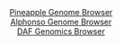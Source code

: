 <div id="Pineapple_Genome_Browser" align="center">
  <a href="https://igv.org/app/?sessionURL=blob:zZJra9swFIb_i6BlA8fXOI4NZeTWNSRttmSu25RiFFl21NqSKyl38t93Vjb2ZYXmw8ZAH6TDkc77vnoOaE2lYoKjCLmm45uOgwyklmIzw1Vd0htcUYWiHJeKGkjSnErKCUXRAeVYaRxPx3BzqXWtIstium5UmBfCVJ6JK7wXHG.USURl9URZ4oWQWAuprK7Ea2GxYt3Y0AWuaxNme6ZvZVhjC5f1UnAlrJryIt3Ae.mvUlpQLiqaVqtSs1cBKegBjZmZ40.dZNYhhCo1orthdtEZDTu33iCef2715vHkKolbyfmMFRzrlaQXWfuJBV.T9vKFnbmX3_IztzuDzZd6NLnsjYJ5fOb1zwfbmkmqLpzAaXuB5_ouxMN4Rrf_k3NY7ET3s_HNVl7ddXd4WzwTFgS3e7c_G2a9jLzh.2igUpAV0IDIUgaRYxue3TJ8t9X4sXXahm2HkI4UDEUPjwbSEpNnaH84IL2rgRmk6MvqFR8DCZlRiaJGaNuBE4au3wyadhg6R.OAVrL8e9FextMwsN2O67bSnJUagM5SxWtlYs7NNcnNYn9ilvfdZDLuPMlnJrv7cX9KNHA0bQ718Ma5f5MiGP76gWD1PZr.CXfvEWLqxamwJX6_nTzdDeLJeHAN2bw09_N7m8ynczka_DEgD.yeFk4uZIU19EMFjj.JW2PJMNdQWDPFFqxkepdAjmKDIsf1AFxERCmARCSLxQfbsA3Htz_.BtQ7Ph6_Aw--">Pineapple Genome Browser</a>
</div>
<div id="Alphonso_Genome_Browser" align="center">
  <a href="https://igv.org/app/?sessionURL=blob:zZJra9swFIb_i6BlA8fXJI4NZaRp0nTd1sbBSetSzLEtO6K25EhynAv579PKxr6s0HzYGMggHSTrPY.eA9pgLgijyEe2bvV0y0IaEivWzqGqS_wNKiyQn0MpsIY4zjHHNMXIP6AchIQw.KJOrqSshW8YRNadCmjBdOHoUMGeUWiFnrLKGLGyhIRxkIwL45LDhhmk2HRanEBd6.puR.8ZGUgwoKxXjApm1JgWcav.F_8qxQWmrMJx1ZSSvAaIVR6VMdNz.DRczodpioW4xbub7GJ4ezNcOOMwuu6PovBuugz7y_M5KSjIhuOL4syebNVH2W683ZdZ11LrYDRdNAG.Et0z5.p8vK0Jx.LCcq2B4zq201dwCM3w9n_qWw1yYu_4bvHSXg3W17MyKh4e2pv8DpLt5X7.9c99u.iooZKljXIBpSvu.papOWZf69n9zo.pNdBM01N0OCPIf3rWkOSQvqjtTwckd7UyBgm8bl7l0RDjGebI73im6VqeZ_e6btf0POuoHVDDy7.HdhIGnmvaQ9vuxzkppdI5iwWthQ6U6ps014v9iSxDPl1nyqNo0oCcJdH9_eN0v4xG4880H75BU0Pq8tcHVK2.J9M_8e49QXSZnCrbYsYnIYs84JPHmUecYEmCSxooZBNn8Cag0.DkjFcg1X5VUcufxm2AE6BSFTZEkISURO6WiiNrkW_ZjhIXpaxkykTEi.SDqZma1TM__hbUOT4fvwM-">Alphonso Genome Browser</a>
</div>


<div id="DAF_Genomics_Browser" align="center">
  <a href="https://igv.org/app/?sessionURL=blob:tZFra9swFIb_i6D9ZDuW7dixIQyzJWvndcsSvLCUEs7s4wuxLE.SmyYh_33CbRlslDHoQBIS5_K.Os.J3KOQNW9JRByLji1KiUFkxfcrYF2Dn4ChJFEBjUSDCCxQYJshiU6kAKkgXX7UlZVSnYxGoxwKs8SWszqTlnQt6EzJe1WhTjUdCxgceQt7aWWc6WQFI2i6ireSjyDLUErTHnXYlts96OM5th1a4pb1jaoH1a02oY3lVgHabd3m.PAXI_9BWa_6TbxexUN9gofrfBon1_FXd5Zu3vtvN.nnq3Xqry9XddmC6gVOl7NZwRbp1fx.4y0T75jAZlHKZOJ9.3LhvrucPXS1QDmlAZ24gUt9l5wN0vCs1whIVgkaUc8InInheJ75dHXHvp6B4DWJbu8MogRkO51.eyLq0GlQROKPfmBmEC5yFCQyQ9sOaBg6Yy_w7DCkZ.NEetG8Msl5ugwD24kdx7e.A9P6Rd0M49NCfwZfC.NvnfX.V0yBmCA_lLtFwj_cxOLCmZeed2OXdG8fdy.AMsiLHyu4YKB06PH5hAUarcewVb.4uOe7808-">DAF Genomics Browser</a>
</div>
